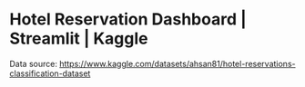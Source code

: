 # Hotel Reservation Dashboard | Streamlit | Kaggle

Data source: https://www.kaggle.com/datasets/ahsan81/hotel-reservations-classification-dataset